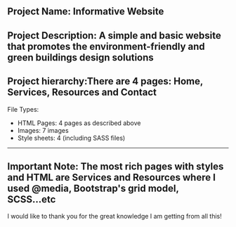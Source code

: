 Project Name: Informative Website
------------------------------------
Project Description: A simple and basic website that promotes the environment-friendly and green buildings design solutions
------------------------------------
Project hierarchy:There are 4 pages: Home, Services, Resources and Contact
------------------------------------
File Types:
 - HTML Pages: 4 pages as described above
 - Images: 7 images
 - Style sheets: 4 (including SASS files)
------------------------------------
Important Note: The most rich pages with styles and HTML are Services and Resources where I used @media, Bootstrap's grid model, SCSS...etc 
------------------------------------


I would like to thank you for the great knowledge I am getting from all this!